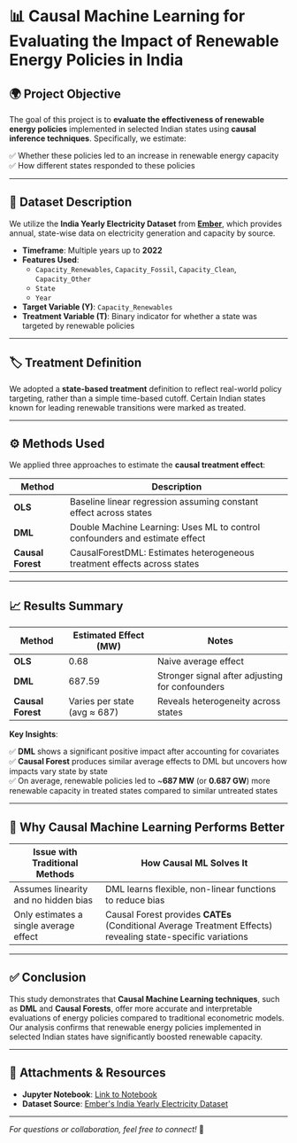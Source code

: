 # 📊 Causal Machine Learning for Evaluating the Impact of Renewable Energy Policies in India

## 🌍 Project Objective

The goal of this project is to **evaluate the effectiveness of renewable energy policies** implemented in selected Indian states using **causal inference techniques**. Specifically, we estimate:

✅ Whether these policies led to an increase in renewable energy capacity  
✅ How different states responded to these policies  

---

## 📂 Dataset Description

We utilize the **India Yearly Electricity Dataset** from **[Ember](https://ember-climate.org/)**, which provides annual, state-wise data on electricity generation and capacity by source.

- **Timeframe**: Multiple years up to **2022**  
- **Features Used**:
  - `Capacity_Renewables`, `Capacity_Fossil`, `Capacity_Clean`, `Capacity_Other`
  - `State`
  - `Year`  
- **Target Variable (Y)**: `Capacity_Renewables`  
- **Treatment Variable (T)**: Binary indicator for whether a state was targeted by renewable policies  

---

## 🏷️ Treatment Definition

We adopted a **state-based treatment** definition to reflect real-world policy targeting, rather than a simple time-based cutoff. Certain Indian states known for leading renewable transitions were marked as treated.

---

## ⚙️ Methods Used

We applied three approaches to estimate the **causal treatment effect**:

| Method              | Description                                                                 |
|---------------------|----------------------------------------------------------------------------|
| **OLS**             | Baseline linear regression assuming constant effect across states           |
| **DML**             | Double Machine Learning: Uses ML to control confounders and estimate effect |
| **Causal Forest**   | CausalForestDML: Estimates heterogeneous treatment effects across states    |

---

## 📈 Results Summary

| Method           | Estimated Effect (MW) | Notes                                               |
|------------------|----------------------|-----------------------------------------------------|
| **OLS**          | 0.68                 | Naive average effect                                |
| **DML**          | 687.59               | Stronger signal after adjusting for confounders     |
| **Causal Forest**| Varies per state (avg ≈ 687) | Reveals heterogeneity across states |

**Key Insights**:

✅ **DML** shows a significant positive impact after accounting for covariates  
✅ **Causal Forest** produces similar average effects to DML but uncovers how impacts vary state by state  
✅ On average, renewable policies led to ~**687 MW** (or **0.687 GW**) more renewable capacity in treated states compared to similar untreated states  

---

## 🚀 Why Causal Machine Learning Performs Better

| Issue with Traditional Methods       | How Causal ML Solves It                                |
|--------------------------------------|-------------------------------------------------------|
| Assumes linearity and no hidden bias | DML learns flexible, non-linear functions to reduce bias |
| Only estimates a single average effect | Causal Forest provides **CATEs** (Conditional Average Treatment Effects) revealing state-specific variations |

---

## ✅ Conclusion

This study demonstrates that **Causal Machine Learning techniques**, such as **DML** and **Causal Forests**, offer more accurate and interpretable evaluations of energy policies compared to traditional econometric models. Our analysis confirms that renewable energy policies implemented in selected Indian states have significantly boosted renewable capacity.

---

## 📎 Attachments & Resources

- **Jupyter Notebook**: [Link to Notebook](https://colab.research.google.com/drive/1FAtBxB-hA_8fkxKAy854XPtYot7LwMlE?usp=drive_link)  
- **Dataset Source**: [Ember's India Yearly Electricity Dataset](https://ember-climate.org/)

---

*For questions or collaboration, feel free to connect!* 🚀
